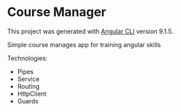 # Course Manager

This project was generated with [Angular CLI](https://github.com/angular/angular-cli) version 9.1.5.

Simple course manages app for training angular skills

Technologies:
- Pipes
- Service
- Routing
- HttpClient
- Guards
